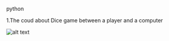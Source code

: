 python

1.The coud about Dice game between a player and a computer 


![alt text](https://fiverr-res.cloudinary.com/images/t_main1,q_auto,f_auto,q_auto,f_auto/gigs/145459519/original/de0337ee657126f5bc06522897813b8dc0aeb28b/python-tasks-and-projects.jpg)
